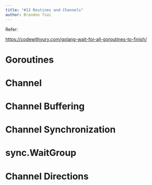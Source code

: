 ```yaml
---
title: "#13 Routines and Channels"
author: Brandon Tsai
---
```


Refer:

https://codewithyury.com/golang-wait-for-all-goroutines-to-finish/

Goroutines
=======


Channel
======


Channel Buffering
=======


Channel Synchronization
========

sync.WaitGroup
=========

Channel Directions
========
